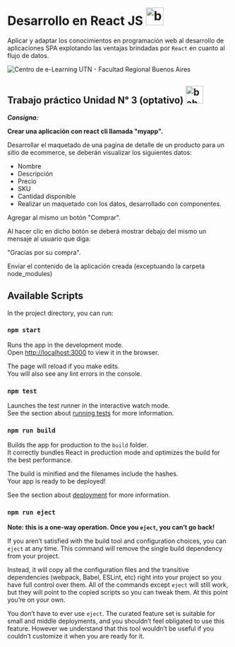 # Desarrollo en React JS <img src="https://www.vectorlogo.zone/logos/reactjs/reactjs-icon.svg" alt="babel" width="40" height="40"/>

Aplicar y adaptar los conocimientos en programación web al desarrollo de aplicaciones SPA explotando las ventajas brindadas por `React` en cuanto al flujo de datos.

![Centro de e-Learning UTN - Facultad Regional Buenos Aires](https://assets.utnba.centrodeelearning.com/public-api/files/ac72554134105c72997e8beb577018fa/images)

##  Trabajo práctico Unidad N° 3 (optativo) <img src="https://www.vectorlogo.zone/logos/reactjs/reactjs-icon.svg" alt="babel" width="40" height="40"/>

**_Consigna:_**

**Crear una aplicación con react cli llamada "myapp".** 


Desarrollar el maquetado de una pagina de detalle de un producto para un sitio de ecommerce, se deberán visualizar los siguientes datos:

- Nombre
- Descripción
- Precio
- SKU
- Cantidad disponible
- Realizar un maquetado con los datos, desarrollado con componentes.

Agregar al mismo un botón "Comprar".

Al hacer clic en dicho botón se deberá mostrar debajo del mismo un mensaje al usuario que diga:

"Gracias por su compra".

Enviar el contenido de la aplicación creada (exceptuando la carpeta node_modules)


## Available Scripts

In the project directory, you can run:

### `npm start`

Runs the app in the development mode.\
Open [http://localhost:3000](http://localhost:3000) to view it in the browser.

The page will reload if you make edits.\
You will also see any lint errors in the console.

### `npm test`

Launches the test runner in the interactive watch mode.\
See the section about [running tests](https://facebook.github.io/create-react-app/docs/running-tests) for more information.

### `npm run build`

Builds the app for production to the `build` folder.\
It correctly bundles React in production mode and optimizes the build for the best performance.

The build is minified and the filenames include the hashes.\
Your app is ready to be deployed!

See the section about [deployment](https://facebook.github.io/create-react-app/docs/deployment) for more information.

### `npm run eject`

**Note: this is a one-way operation. Once you `eject`, you can’t go back!**

If you aren’t satisfied with the build tool and configuration choices, you can `eject` at any time. This command will remove the single build dependency from your project.

Instead, it will copy all the configuration files and the transitive dependencies (webpack, Babel, ESLint, etc) right into your project so you have full control over them. All of the commands except `eject` will still work, but they will point to the copied scripts so you can tweak them. At this point you’re on your own.

You don’t have to ever use `eject`. The curated feature set is suitable for small and middle deployments, and you shouldn’t feel obligated to use this feature. However we understand that this tool wouldn’t be useful if you couldn’t customize it when you are ready for it.

